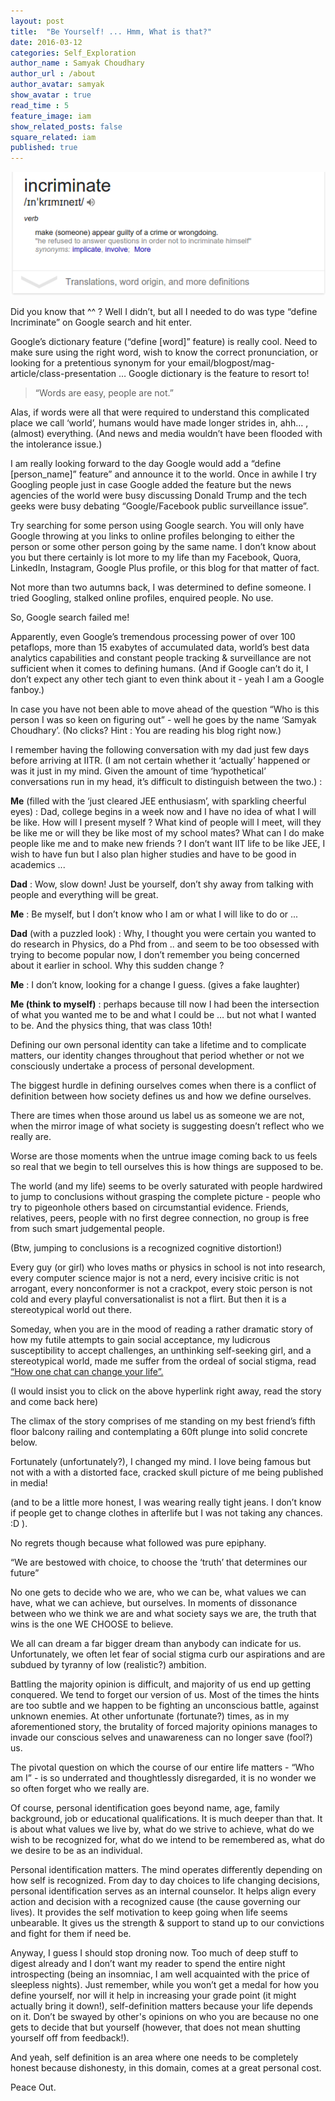 ```yaml
---
layout: post
title:  "Be Yourself! ... Hmm, What is that?"
date: 2016-03-12
categories: Self_Exploration
author_name : Samyak Choudhary
author_url : /about
author_avatar: samyak
show_avatar : true
read_time : 5
feature_image: iam
show_related_posts: false
square_related: iam
published: true
---
```


<img src = "../img/incriminate.png">

Did you know that ^^ ? Well I didn’t, but all I needed to do was type “define Incriminate” on Google search and hit enter.

Google’s dictionary feature (“define [word]” feature) is really cool. Need to make sure using the right word, wish to know the correct pronunciation, or looking for a pretentious synonym for your email/blogpost/mag-article/class-presentation … Google dictionary is the feature to resort to!

> “Words are easy, people are not.”

Alas, if words were all that were required to understand this complicated place we call ‘world’, humans would have made longer strides in, ahh… , (almost) everything. (And news and media wouldn’t have been flooded with the intolerance issue.)

I am really looking forward to the day Google would add a “define [person_name]” feature” and announce it to the world. Once in awhile I try Googling people just in case Google added the feature but the news agencies of the world were busy discussing Donald Trump and the tech geeks were busy debating “Google/Facebook public surveillance issue”. 

Try searching for some person using Google search. You will only have Google throwing at you links to online profiles belonging to either the person or some other person going by the same name. I don’t know about you but there certainly is lot more to my life than my Facebook, Quora, LinkedIn, Instagram, Google Plus profile, or this blog for that matter of fact.

Not more than two autumns back, I was determined to define someone. I tried Googling, stalked online profiles, enquired people. No use.

So, Google search failed me!

Apparently, even Google’s tremendous processing power of over 100 petaflops, more than 15 exabytes of accumulated data, world’s best data analytics capabilities and constant people tracking & surveillance are not sufficient when it comes to defining humans. (And if Google can’t do it, I don’t expect any other tech giant to even think about it - yeah I am a Google fanboy.)

In case you have not been able to move ahead of the question “Who is this person I was so keen on figuring out” - well he goes by the name ‘Samyak Choudhary’. (No clicks? Hint : You are reading his blog right now.)

I remember having the following conversation with my dad just few days before arriving at IITR. (I am not certain whether it ‘actually’ happened or was it just in my mind. Given the amount of time ‘hypothetical’ conversations run in my head, it’s difficult to distinguish between the two.) :

  **Me** (filled with the ‘just cleared JEE enthusiasm’, with sparkling cheerful eyes) : Dad, college begins in a week now and I have no idea of what I will be like. How will I present myself ? What kind of people will I meet, will they be like me or will they be like most of my school mates? What can I do make people like me and to make new friends ? I don’t want IIT life to be like JEE, I wish to have fun but I also plan higher studies and have to be good in academics ...

  **Dad** : Wow, slow down! Just be yourself, don’t shy away from talking with people and everything will be great.

  **Me** : Be myself, but I don’t know who I am or what I will like to do or ...

  **Dad** (with a puzzled look) : Why, I thought you were certain you wanted to do research in Physics, do a Phd from .. and seem to be too obsessed with trying to become popular now, I don’t remember you being concerned about it earlier in school. Why this sudden change ?

  **Me** : I don’t know, looking for a change I guess. (gives a fake laughter)

  **Me (think to myself)** : perhaps because till now I had been the intersection of what you wanted me to be and what I could be … but not what I wanted to be. And the physics thing, that was class 10th!

Defining our own personal identity can take a lifetime and to complicate matters, our identity changes throughout that period whether or not we consciously undertake a process of personal development.

The biggest hurdle in defining ourselves comes when there is a conflict of definition between how society defines us and how we define ourselves.

There are times when those around us label us as someone we are not, when the mirror image of what society is suggesting doesn’t reflect who we really are. 

Worse are those moments when the untrue image coming back to us feels so real that we begin to tell ourselves this is how things are supposed to be.

The world (and my life) seems to be overly saturated with people hardwired to jump to conclusions without grasping the complete picture - people who try to pigeonhole others based on circumstantial evidence. Friends, relatives, peers, people with no first degree connection, no group is free from such smart judgemental people.

(Btw, jumping to conclusions is a recognized cognitive distortion!)

Every guy (or girl) who loves maths or physics in school is not into research, every computer science major is not a nerd, every incisive critic is not arrogant, every nonconformer is not a crackpot, every stoic person is not cold and every playful conversationalist is not a flirt. But then it is a stereotypical world out there.

Someday, when you are in the mood of reading a rather dramatic story of how my futile attempts to gain social acceptance, my ludicrous susceptibility to accept challenges, an unthinking self-seeking girl, and a stereotypical world, made me suffer from the ordeal of social stigma, read <a href = "../How-one-chat-can-change-your-life">“How one chat can change your life”.</a>

(I would insist you to click on the above hyperlink right away, read the story and come back here)

The climax of the story comprises of me standing on my best friend’s fifth floor balcony railing and contemplating a 60ft plunge into solid concrete below.

Fortunately (unfortunately?), I changed my mind. I love being famous but not with a with a distorted face, cracked skull picture of me being published in media! 

(and to be a little more honest, I was wearing really tight jeans. I don’t know if people get to change clothes in afterlife but I was not taking any chances. :D ).

No regrets though because what followed was pure epiphany.

“We are bestowed with choice, to choose the ‘truth’ that determines our future”

No one gets to decide who we are, who we can be, what values we can have, what we can achieve, but ourselves. In moments of dissonance between who we think we are and what society says we are, the truth that wins is the one WE CHOOSE to believe.

We all can dream a far bigger dream than anybody can indicate for us. Unfortunately, we often let fear of social stigma curb our aspirations and are subdued by tyranny of low (realistic?) ambition.

Battling the majority opinion is difficult, and majority of us end up getting conquered. We tend to forget our version of us. Most of the times the hints are too subtle and we happen to be fighting an unconscious battle, against unknown enemies. At other unfortunate (fortunate?) times, as in my aforementioned story, the brutality of forced majority opinions manages to invade our conscious selves and unawareness can no longer save (fool?) us.

The pivotal question on which the course of our entire life matters - “Who am I” - is so underrated and thoughtlessly disregarded, it is no wonder we so often forget who we really are.

Of course, personal identification goes beyond name, age, family background, job or educational qualifications. It is much deeper than that. It is about what values we live by, what do we strive to achieve, what do we wish to be recognized for, what do we intend to be remembered as, what do we desire to be as an individual.

Personal identification matters. The mind operates differently depending on how self is recognized. From day to day choices to life changing decisions, personal identification serves as an internal counselor. It helps align every action and decision with a recognized cause (the cause governing our lives). It provides the self motivation to keep going when life seems unbearable. It gives us the strength & support to stand up to our convictions and fight for them if need be.

Anyway, I guess I should stop droning now. Too much of deep stuff to digest already and I don’t want my reader to spend the entire night introspecting (being an insomniac, I am well acquainted with the price of sleepless nights). Just remember, while you won’t get a medal for how you define yourself, nor will it help in increasing your grade point (it might actually bring it down!), self-definition matters because your life depends on it. Don’t be swayed by other's opinions on who you are because no one gets to decide that but yourself (however, that does not mean shutting yourself off from feedback!). 

And yeah, <a hreaf = "../Be-honest-in-defining-yourself">self definition is an area where one needs to be completely honest </a> because dishonesty, in this domain, comes at a great personal cost.

Peace Out.
